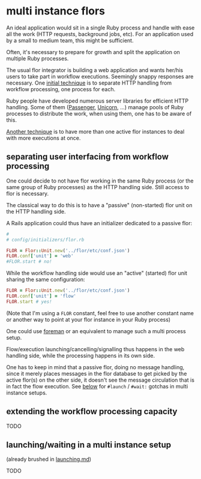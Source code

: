 
# multi instance flors

An ideal application would sit in a single Ruby process and handle with ease all the work (HTTP requests, background jobs, etc). For an application used by a small to medium team, this might be sufficient.

Often, it's necessary to prepare for growth and split the application on multiple Ruby processes.

The usual flor integrator is building a web application and wants her/his users to take part in workflow executions. Seemingly snappy responses are necessary. One [initial technique](#separating-user-interfacing-from-workflow-processing) is to separate HTTP handling from workflow processing, one process for each.

Ruby people have developed numerous server libraries for efficient HTTP handling. Some of them ([Passenger](https://www.phusionpassenger.com), [Unicorn](https://bogomips.org/unicorn), ...) manage pools of Ruby processes to distribute the work, when using them, one has to be aware of this.

[Another technique](#extending-the-workflow-processing-capacity) is to have more than one active flor instances to deal with more executions at once.

## separating user interfacing from workflow processing

One could decide to not have flor working in the same Ruby process (or the same group of Ruby processes) as the HTTP handling side. Still access to flor is necessary.

The classical way to do this is to have a "passive" (non-started) flor unit on the HTTP handling side.

A Rails application could thus have an initializer dedicated to a passive flor:
```ruby
#
# config/initializers/flor.rb

FLOR = Flor::Unit.new('../flor/etc/conf.json')
FLOR.conf['unit'] = 'web'
#FLOR.start # no!
```

While the workflow handling side would use an "active" (started) flor unit sharing the same configuration:
```ruby
FLOR = Flor::Unit.new('../flor/etc/conf.json')
FLOR.conf['unit'] = 'flow'
FLOR.start # yes!
```

(Note that I'm using a `FLOR` constant, feel free to use another constant name or another way to point at your flor instance in your Ruby process)

One could use [foreman](https://github.com/ddollar/foreman) or an equivalent to manage such a multi process setup.

Flow/execution launching/cancelling/signalling thus happens in the web handling side, while the processing happens in its own side.

One has to keep in mind that a passive flor, doing no message handling, since it merely places messages in the flor database to get picked by the active flor(s) on the other side, it doesn't see the message circulation that is in fact the flow execution. See [below](#launchingwaiting-in-a-multi-instance-setup) for `#launch` / `#wait:` gotchas in multi instance setups.

## extending the workflow processing capacity

TODO

## launching/waiting in a multi instance setup

(already brushed in [launching.md](launching.md))

TODO


